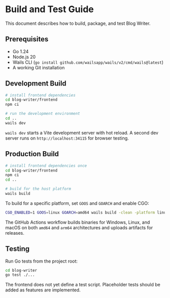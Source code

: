 <!-- Copyright 2024 Blog Writer -->
# Build and Test Guide

This document describes how to build, package, and test Blog Writer.

## Prerequisites

- Go 1.24
- Node.js 20
- Wails CLI (`go install github.com/wailsapp/wails/v2/cmd/wails@latest`)
- A working Git installation

## Development Build

```bash
# install frontend dependencies
cd blog-writer/frontend
npm ci

# run the development environment
cd ..
wails dev
```

`wails dev` starts a Vite development server with hot reload. A second dev server runs on `http://localhost:34115` for browser testing.

## Production Build

```bash
# install frontend dependencies once
cd blog-writer/frontend
npm ci
cd ..

# build for the host platform
wails build
```

To build for a specific platform, set `GOOS` and `GOARCH` and enable CGO:

```bash
CGO_ENABLED=1 GOOS=linux GOARCH=amd64 wails build -clean -platform linux/amd64
```

The GitHub Actions workflow builds binaries for Windows, Linux, and macOS on both `amd64` and `arm64` architectures and uploads artifacts for releases.

## Testing

Run Go tests from the project root:

```bash
cd blog-writer
go test ./...
```

The frontend does not yet define a test script. Placeholder tests should be added as features are implemented.
